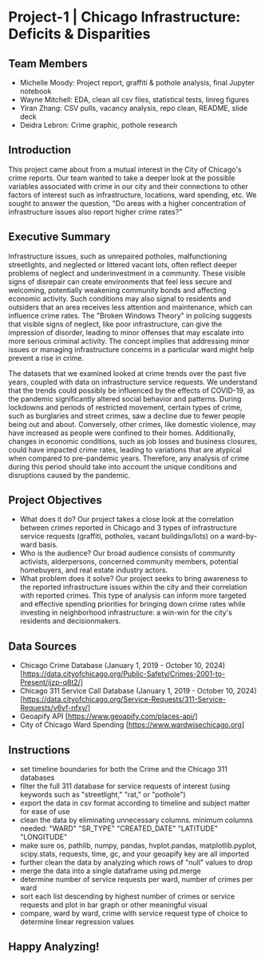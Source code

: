 # Project-1 | Chicago Infrastructure: Deficits & Disparities

## Team Members
- Michelle Moody: Project report, graffiti & pothole analysis, final Jupyter notebook
- Wayne Mitchell: EDA, clean all csv files, statistical tests, linreg figures
- Yiran Zhang: CSV pulls, vacancy analysis, repo clean, README, slide deck
- Deidra Lebron: Crime graphic, pothole research

## Introduction
This project came about from a mutual interest in the City of Chicago's crime reports. Our team wanted to take a deeper look at the possible variables associated with crime in our city and their connections to other factors of interest such as infrastructure, locations, ward spending, etc. We sought to answer the question, "Do areas with a higher concentration of infrastructure issues also report higher crime rates?"

## Executive Summary
Infrastructure issues, such as unrepaired potholes, malfunctioning streetlights, and neglected or littered vacant lots, often reflect deeper problems of neglect and underinvestment in a community. These visible signs of disrepair can create environments that feel less secure and welcoming, potentially weakening community bonds and affecting economic activity. Such conditions may also signal to residents and outsiders that an area receives less attention and maintenance, which can influence crime rates. The "Broken Windows Theory" in policing suggests that visible signs of neglect, like poor infrastructure, can give the impression of disorder, leading to minor offenses that may escalate into more serious criminal activity. The concept implies that addressing minor issues or managing infrastructure concerns in a particular ward might help prevent a rise in crime.

The datasets that we examined looked at crime trends over the past five years, coupled with data on infrastructure service requests.  We understand that the trends could possibly be influenced by the effects of COVID-19, as the pandemic significantly altered social behavior and patterns. During lockdowns and periods of restricted movement, certain types of crime, such as burglaries and street crimes, saw a decline due to fewer people being out and about. Conversely, other crimes, like domestic violence, may have increased as people were confined to their homes. Additionally, changes in economic conditions, such as job losses and business closures, could have impacted crime rates, leading to variations that are atypical when compared to pre-pandemic years. Therefore, any analysis of crime during this period should take into account the unique conditions and disruptions caused by the pandemic.

## Project Objectives
- What does it do? Our project takes a close look at the correlation between crimes reported in Chicago and 3 types of infrastructure service requests (graffiti, potholes, vacant buildings/lots) on a ward-by-ward basis.
- Who is the audience? Our broad audience consists of community activists, alderpersons, concerned community members, potential homebuyers, and real estate industry actors.
- What problem does it solve? Our project seeks to bring awareness to the reported infrastructure issues within the city and their correlation with reported crimes. This type of analysis can inform more targeted and effective spending priorities for bringing down crime rates while investing in neighborhood infrastructure: a win-win for the city's residents and decisionmakers.

## Data Sources
- Chicago Crime Database (January 1, 2019 - October 10, 2024) [https://data.cityofchicago.org/Public-Safety/Crimes-2001-to-Present/ijzp-q8t2/]
- Chicago 311 Service Call Database (January 1, 2019 - October 10, 2024) [https://data.cityofchicago.org/Service-Requests/311-Service-Requests/v6vf-nfxy/]
- Geoapify API [https://www.geoapify.com/places-api/]
- City of Chicago Ward Spending [https://www.wardwisechicago.org]

## Instructions
- set timeline boundaries for both the Crime and the Chicago 311 databases
- filter the full 311 database for service requests of interest (using keywords such as "streetlight," "rat," or "pothole")
- export the data in csv format according to timeline and subject matter for ease of use
- clean the data by eliminating unnecessary columns. minimum columns needed: "WARD" "SR_TYPE" "CREATED_DATE" "LATITUDE" "LONGITUDE"
- make sure os, pathlib, numpy, pandas, hvplot.pandas, matplotlib.pyplot, scipy.stats, requests, time, gc, and your geoapify key are all imported
- further clean the data by analyzing which rows of "null" values to drop
- merge the data into a single dataframe using pd.merge
- determine number of service requests per ward, number of crimes per ward
- sort each list descending by highest number of crimes or service requests and plot in bar graph or other meaningful visual
- compare, ward by ward, crime with service request type of choice to determine linear regression values

## Happy Analyzing!
